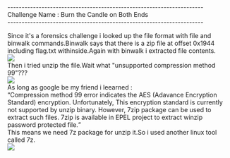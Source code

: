 <h1></h1>
---------------------------------------------------------------------<br>
Challenge Name : Burn the Candle on Both Ends<br>
---------------------------------------------------------------------<br>

Since it's a forensics challenge i looked up the file format with file and binwalk commands.Binwalk says that there is a 
zip file at offset 0x1944 including flag.txt withinside.Again with binwalk i extracted file contents.<br>
<img src="step1.png"><br>
Then i tried unzip the file.Wait what "unsupported compression method 99"???<br>
<img src="error.png"><br>
As long as google be my friend i leearned :<br>
<q>Compression method 99 error indicates the AES (Adavance Encryption Standard) encryption. Unfortunately, This encryption standard is currently not supported by unzip binary. However, 7zip package can be used to extract such files. 7zip is available in EPEL project to extract winzip password protected file.</q><br>
This means we need 7z package for unzip it.So i used another linux tool called 7z.<br>
<img src="last_step.png"><br>
